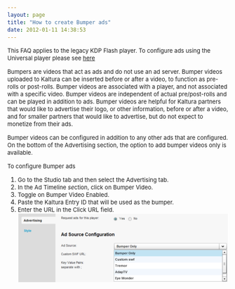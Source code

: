 ```yaml
---
layout: page
title: "How to create Bumper ads"
date: 2012-01-11 14:38:53
---
```


<p class="mce-note-graphic">
  <span style="font-size: small;">This FAQ applies to the legacy KDP Flash player. To configure ads using the Universal player please see <a href="http://knowledge.kaltura.com/universal-studio-information-guide#monetization" target="_blank">here</a></span>
</p>

<span style="font-size: small;">Bumpers are videos that act as ads and do not use an ad server. Bumper videos uploaded to Kaltura can be inserted before or after a video, to function as pre-rolls or post-rolls. <span>B</span><span>umper videos are associated with a player, and not associated with a specific video. </span>Bumper videos are independent of actual pre/post-rolls and can be played in addition to ads. Bumper videos are helpful for Kaltura partners that would like to advertise their logo, or other information, before or after a video, and for smaller partners that would like to advertise, but do not expect to monetize from their ads.</span>

<span style="font-size: small;">Bumper videos can be configured in addition to any other ads that are configured. On the bottom of the Advertising section, the option to add bumper videos only is available.</span>

<p class="mce-procedure">
  <span style="font-size: small;">To configure Bumper ads</span>
</p>

1.  <span style="font-size: small;">Go to the Studio tab and then select the Advertising tab.</span>
2.  <span style="font-size: small;">In the Ad Timeline <em>se</em>ction, click on Bumper Video.</span>
3.  <span style="font-size: small;">Toggle on Bumper Video Enabled.</span>
4.  <span style="font-size: small;">Paste the Kaltura Entry ID that will be used as the bumper.</span>
5.  <span style="font-size: small;">Enter the URL in the Click URL field.</span><img src="../../assets/248.img">

<span style="font-size: small;"> </span>

 